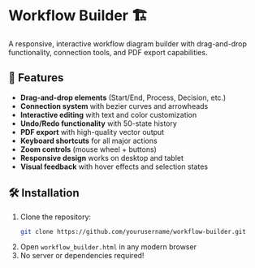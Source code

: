 # Workflow Builder 🏗️

A responsive, interactive workflow diagram builder with drag-and-drop functionality, connection tools, and PDF export capabilities.

## 📌 Features
- **Drag-and-drop elements** (Start/End, Process, Decision, etc.)
- **Connection system** with bezier curves and arrowheads
- **Interactive editing** with text and color customization
- **Undo/Redo functionality** with 50-state history
- **PDF export** with high-quality vector output
- **Keyboard shortcuts** for all major actions
- **Zoom controls** (mouse wheel + buttons)
- **Responsive design** works on desktop and tablet
- **Visual feedback** with hover effects and selection states

## 🛠️ Installation
1. Clone the repository:
   ```bash
   git clone https://github.com/yourusername/workflow-builder.git
   ```
2. Open ```workflow_builder.html``` in any modern browser
3. No server or dependencies required!

